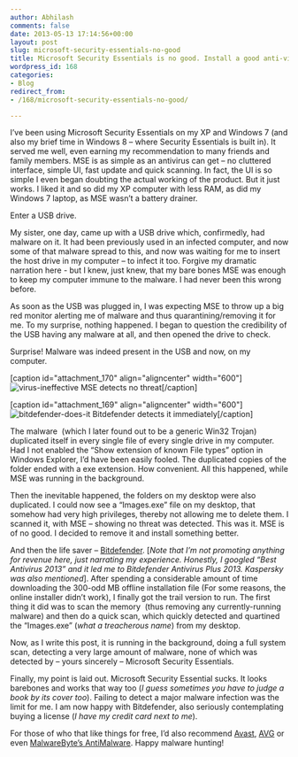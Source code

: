 ```yaml
---
author: Abhilash
comments: false
date: 2013-05-13 17:14:56+00:00
layout: post
slug: microsoft-security-essentials-no-good
title: Microsoft Security Essentials is no good. Install a good anti-virus instead.
wordpress_id: 168
categories:
- Blog
redirect_from:
- /168/microsoft-security-essentials-no-good/

---
```


I’ve been using Microsoft Security Essentials on my XP and Windows 7 (and also my brief time in Windows 8 – where Security Essentials is built in). It served me well, even earning my recommendation to many friends and family members. MSE is as simple as an antivirus can get – no cluttered interface, simple UI, fast update and quick scanning. In fact, the UI is so simple I even began doubting the actual working of the product. But it just works. I liked it and so did my XP computer with less RAM, as did my Windows 7 laptop, as MSE wasn’t a battery drainer.

Enter a USB drive.

My sister, one day, came up with a USB drive which, confirmedly, had malware on it. It had been previously used in an infected computer, and now some of that malware spread to this, and now was waiting for me to insert the host drive in my computer – to infect it too. Forgive my dramatic narration here - but I knew, just knew, that my bare bones MSE was enough to keep my computer immune to the malware. I had never been this wrong before.

As soon as the USB was plugged in, I was expecting MSE to throw up a big red monitor alerting me of malware and thus quarantining/removing it for me. To my surprise, nothing happened. I began to question the credibility of the USB having any malware at all, and then opened the drive to check.

Surprise! Malware was indeed present in the USB and now, on my computer.

[caption id="attachment_170" align="aligncenter" width="600"]![virus-ineffective](https://techcovered.github.io/images/virus-ineffective.png) MSE detects no threat[/caption]

[caption id="attachment_169" align="aligncenter" width="600"]![bitdefender-does-it](https://techcovered.github.io/images/bitdefender-does-it.png) Bitdefender detects it immediately[/caption]



The malware  (which I later found out to be a generic Win32 Trojan) duplicated itself in every single file of every single drive in my computer. Had I not enabled the “Show extension of known File types” option in Windows Explorer, I’d have been easily fooled. The duplicated copies of the folder ended with a exe extension. How convenient. All this happened, while MSE was running in the background.

Then the inevitable happened, the folders on my desktop were also duplicated. I could now see a “Images.exe” file on my desktop, that somehow had very high privileges, thereby not allowing me to delete them. I scanned it, with MSE – showing no threat was detected. This was it. MSE is of no good. I decided to remove it and install something better.

And then the life saver – [Bitdefender](http://www.bitdefender.com/solutions/antivirus.html). [_Note that I’m not promoting anything for revenue here, just narrating my experience. Honestly, I googled “Best Antivirus 2013” and it led me to Bitdefender Antivirus Plus 2013. Kaspersky was also mentioned_]. After spending a considerable amount of time downloading the 300-odd MB offline installation file (For some reasons, the online installer didn’t work), I finally got the trail version to run. The first thing it did was to scan the memory  (thus removing any currently-running malware) and then do a quick scan, which quickly detected and quartined the “Images.exe” (_what a treacherous name_) from my desktop.

Now, as I write this post, it is running in the background, doing a full system scan, detecting a very large amount of malware, none of which was detected by – yours sincerely – Microsoft Security Essentials.

Finally, my point is laid out. Microsoft Security Essential sucks. It looks barebones and works that way too (_I guess sometimes you have to judge a book by its cover too_). Failing to detect a major malware infection was the limit for me. I am now happy with Bitdefender, also seriously contemplating buying a license (_I have my credit card next to me_).

For those of who that like things for free, I’d also recommend [Avast](http://www.avast.com), [AVG](free.avg.com) or even [MalwareByte’s AntiMalware](http://www.malwarebytes.org). Happy malware hunting!
